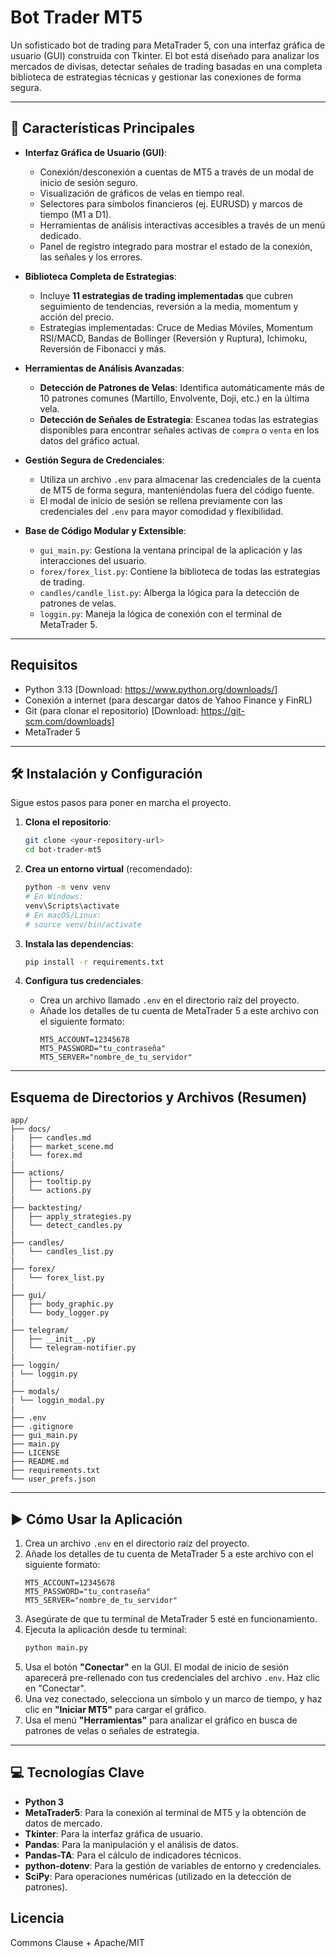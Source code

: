 # Bot Trader MT5

Un sofisticado bot de trading para MetaTrader 5, con una interfaz gráfica de usuario (GUI) construida con Tkinter. El bot está diseñado para analizar los mercados de divisas, detectar señales de trading basadas en una completa biblioteca de estrategias técnicas y gestionar las conexiones de forma segura.

---

## 🚀 Características Principales

-   **Interfaz Gráfica de Usuario (GUI)**:
    -   Conexión/desconexión a cuentas de MT5 a través de un modal de inicio de sesión seguro.
    -   Visualización de gráficos de velas en tiempo real.
    -   Selectores para símbolos financieros (ej. EURUSD) y marcos de tiempo (M1 a D1).
    -   Herramientas de análisis interactivas accesibles a través de un menú dedicado.
    -   Panel de registro integrado para mostrar el estado de la conexión, las señales y los errores.

-   **Biblioteca Completa de Estrategias**:
    -   Incluye **11 estrategias de trading implementadas** que cubren seguimiento de tendencias, reversión a la media, momentum y acción del precio.
    -   Estrategias implementadas: Cruce de Medias Móviles, Momentum RSI/MACD, Bandas de Bollinger (Reversión y Ruptura), Ichimoku, Reversión de Fibonacci y más.

-   **Herramientas de Análisis Avanzadas**:
    -   **Detección de Patrones de Velas**: Identifica automáticamente más de 10 patrones comunes (Martillo, Envolvente, Doji, etc.) en la última vela.
    -   **Detección de Señales de Estrategia**: Escanea todas las estrategias disponibles para encontrar señales activas de `compra` o `venta` en los datos del gráfico actual.

-   **Gestión Segura de Credenciales**:
    -   Utiliza un archivo `.env` para almacenar las credenciales de la cuenta de MT5 de forma segura, manteniéndolas fuera del código fuente.
    -   El modal de inicio de sesión se rellena previamente con las credenciales del `.env` para mayor comodidad y flexibilidad.

-   **Base de Código Modular y Extensible**:
    -   `gui_main.py`: Gestiona la ventana principal de la aplicación y las interacciones del usuario.
    -   `forex/forex_list.py`: Contiene la biblioteca de todas las estrategias de trading.
    -   `candles/candle_list.py`: Alberga la lógica para la detección de patrones de velas.
    -   `loggin.py`: Maneja la lógica de conexión con el terminal de MetaTrader 5.

---

## Requisitos

* Python 3.13 [Download: https://www.python.org/downloads/]
* Conexión a internet (para descargar datos de Yahoo Finance y FinRL)
* Git (para clonar el repositorio) [Download: https://git-scm.com/downloads]
* MetaTrader 5

---

## 🛠️ Instalación y Configuración

Sigue estos pasos para poner en marcha el proyecto.

1.  **Clona el repositorio**:
    ```bash
    git clone <your-repository-url>
    cd bot-trader-mt5
    ```

2.  **Crea un entorno virtual** (recomendado):
    ```bash
    python -m venv venv
    # En Windows:
    venv\Scripts\activate
    # En macOS/Linux:
    # source venv/bin/activate
    ```

3.  **Instala las dependencias**:
    ```bash
    pip install -r requirements.txt
    ```

4.  **Configura tus credenciales**:
    -   Crea un archivo llamado `.env` en el directorio raíz del proyecto.
    -   Añade los detalles de tu cuenta de MetaTrader 5 a este archivo con el siguiente formato:
        ```env
        MT5_ACCOUNT=12345678
        MT5_PASSWORD="tu_contraseña"
        MT5_SERVER="nombre_de_tu_servidor"
        ```

---

## Esquema de Directorios y Archivos (Resumen)

```
app/
├── docs/
|   ├── candles.md               
|   ├── market_scene.md                              
|   └── forex.md                       
|
├── actions/
│   ├── tooltip.py
│   └── actions.py
|
├── backtesting/
│   ├── apply_strategies.py
│   └── detect_candles.py
|
├── candles/
|   └── candles_list.py
|
├── forex/
│   └── forex_list.py     
|
├── gui/
│   ├── body_graphic.py
│   └── body_logger.py
|
├── telegram/
│   ├── __init__.py
│   └── telegram-notifier.py
|
├── loggin/
| └── loggin.py
|
├── modals/
| └── loggin_modal.py
|
├── .env
├── .gitignore
├── gui_main.py
├── main.py
├── LICENSE
├── README.md                           
├── requirements.txt
└── user_prefs.json
```

---

## ▶️ Cómo Usar la Aplicación

1. Crea un archivo `.env` en el directorio raíz del proyecto.
2. Añade los detalles de tu cuenta de MetaTrader 5 a este archivo con el siguiente formato:
    ```env
    MT5_ACCOUNT=12345678
    MT5_PASSWORD="tu_contraseña"
    MT5_SERVER="nombre_de_tu_servidor"
    ```
3. Asegúrate de que tu terminal de MetaTrader 5 esté en funcionamiento.
4. Ejecuta la aplicación desde tu terminal:
    ```bash
    python main.py
    ```
5. Usa el botón **"Conectar"** en la GUI. El modal de inicio de sesión aparecerá pre-rellenado con tus credenciales del archivo `.env`. Haz clic en "Conectar".
6. Una vez conectado, selecciona un símbolo y un marco de tiempo, y haz clic en **"Iniciar MT5"** para cargar el gráfico.
7. Usa el menú **"Herramientas"** para analizar el gráfico en busca de patrones de velas o señales de estrategia.

---

## 💻 Tecnologías Clave

-   **Python 3**
-   **MetaTrader5**: Para la conexión al terminal de MT5 y la obtención de datos de mercado.
-   **Tkinter**: Para la interfaz gráfica de usuario.
-   **Pandas**: Para la manipulación y el análisis de datos.
-   **Pandas-TA**: Para el cálculo de indicadores técnicos.
-   **python-dotenv**: Para la gestión de variables de entorno y credenciales.
-   **SciPy**: Para operaciones numéricas (utilizado en la detección de patrones).


## Licencia

Commons Clause + Apache/MIT